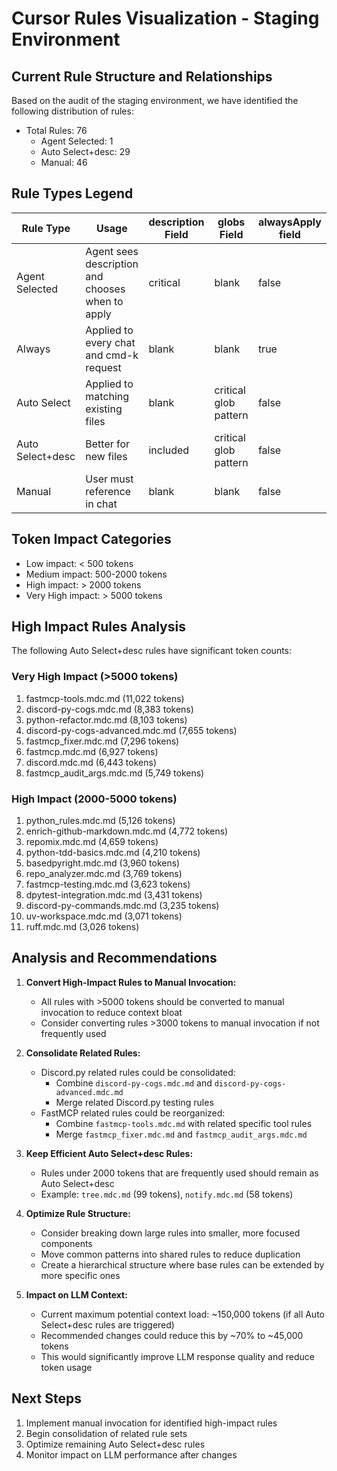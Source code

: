 # Cursor Rules Visualization - Staging Environment

## Current Rule Structure and Relationships

Based on the audit of the staging environment, we have identified the following distribution of rules:

- Total Rules: 76
  - Agent Selected: 1
  - Auto Select+desc: 29
  - Manual: 46

## Rule Types Legend

| Rule Type        | Usage                                            | description Field | globs Field           | alwaysApply field |
| --------------- | ------------------------------------------------ | ---------------- | -------------------- | ----------------- |
| Agent Selected   | Agent sees description and chooses when to apply | critical          | blank                 | false             |
| Always           | Applied to every chat and cmd-k request          | blank             | blank                 | true              |
| Auto Select      | Applied to matching existing files               | blank             | critical glob pattern | false             |
| Auto Select+desc | Better for new files                            | included          | critical glob pattern | false             |
| Manual           | User must reference in chat                      | blank             | blank                 | false             |

## Token Impact Categories

- Low impact: < 500 tokens
- Medium impact: 500-2000 tokens
- High impact: > 2000 tokens
- Very High impact: > 5000 tokens

## High Impact Rules Analysis

The following Auto Select+desc rules have significant token counts:

### Very High Impact (>5000 tokens)
1. fastmcp-tools.mdc.md (11,022 tokens)
2. discord-py-cogs.mdc.md (8,383 tokens)
3. python-refactor.mdc.md (8,103 tokens)
4. discord-py-cogs-advanced.mdc.md (7,655 tokens)
5. fastmcp_fixer.mdc.md (7,296 tokens)
6. fastmcp.mdc.md (6,927 tokens)
7. discord.mdc.md (6,443 tokens)
8. fastmcp_audit_args.mdc.md (5,749 tokens)

### High Impact (2000-5000 tokens)
1. python_rules.mdc.md (5,126 tokens)
2. enrich-github-markdown.mdc.md (4,772 tokens)
3. repomix.mdc.md (4,659 tokens)
4. python-tdd-basics.mdc.md (4,210 tokens)
5. basedpyright.mdc.md (3,960 tokens)
6. repo_analyzer.mdc.md (3,769 tokens)
7. fastmcp-testing.mdc.md (3,623 tokens)
8. dpytest-integration.mdc.md (3,431 tokens)
9. discord-py-commands.mdc.md (3,235 tokens)
10. uv-workspace.mdc.md (3,071 tokens)
11. ruff.mdc.md (3,026 tokens)

## Analysis and Recommendations

1. **Convert High-Impact Rules to Manual Invocation:**
   - All rules with >5000 tokens should be converted to manual invocation to reduce context bloat
   - Consider converting rules >3000 tokens to manual invocation if not frequently used

2. **Consolidate Related Rules:**
   - Discord.py related rules could be consolidated:
     - Combine `discord-py-cogs.mdc.md` and `discord-py-cogs-advanced.mdc.md`
     - Merge related Discord.py testing rules
   - FastMCP related rules could be reorganized:
     - Combine `fastmcp-tools.mdc.md` with related specific tool rules
     - Merge `fastmcp_fixer.mdc.md` and `fastmcp_audit_args.mdc.md`

3. **Keep Efficient Auto Select+desc Rules:**
   - Rules under 2000 tokens that are frequently used should remain as Auto Select+desc
   - Example: `tree.mdc.md` (99 tokens), `notify.mdc.md` (58 tokens)

4. **Optimize Rule Structure:**
   - Consider breaking down large rules into smaller, more focused components
   - Move common patterns into shared rules to reduce duplication
   - Create a hierarchical structure where base rules can be extended by more specific ones

5. **Impact on LLM Context:**
   - Current maximum potential context load: ~150,000 tokens (if all Auto Select+desc rules are triggered)
   - Recommended changes could reduce this by ~70% to ~45,000 tokens
   - This would significantly improve LLM response quality and reduce token usage

## Next Steps

1. Implement manual invocation for identified high-impact rules
2. Begin consolidation of related rule sets
3. Optimize remaining Auto Select+desc rules
4. Monitor impact on LLM performance after changes

